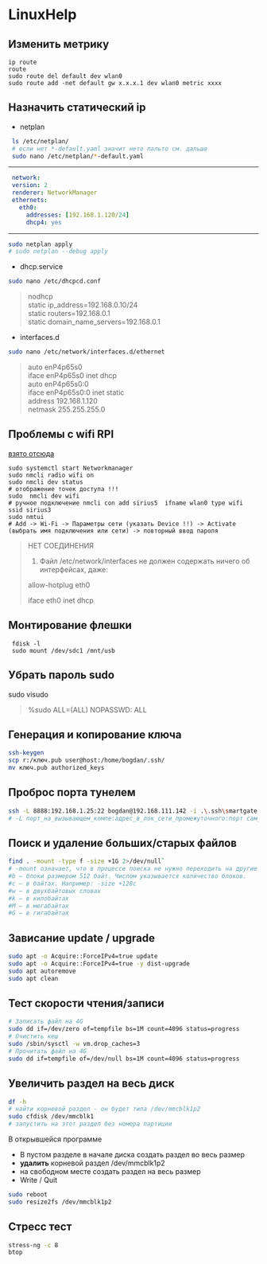 # LinuxHelp

## Изменить метрику
```
ip route
route
sudo route del default dev wlan0
sudo route add -net default gw x.x.x.1 dev wlan0 metric xxxx
```

## Назначить статический ip
- netplan
```bash
 ls /etc/netplan/
 # если нет *-default.yaml значит нето пальто см. дальше
 sudo nano /etc/netplan/*-default.yaml
 ```
 ***
 ```yaml
  network: 
  version: 2
  renderer: NetworkManager
  ethernets:
    eth0:
      addresses: [192.168.1.120/24]
      dhcp4: yes
```     
***
```bash
sudo netplan apply
# sudo netplan --debug apply
```
- dhcp.service
```bash
sudo nano /etc/dhcpcd.conf
```
> nodhcp <br />
> static ip_address=192.168.0.10/24 <br />
> static routers=192.168.0.1 <br />
> static domain_name_servers=192.168.0.1 <br />
- interfaces.d
```bash
sudo nano /etc/network/interfaces.d/ethernet
```
> auto enP4p65s0 <br />
> iface enP4p65s0 inet dhcp <br />
> auto enP4p65s0:0 <br />
> iface enP4p65s0:0 inet static <br />
>       address 192.168.1.120 <br />
>       netmask 255.255.255.0 <br />

## Проблемы с wifi RPI
[взято отсюда](https://mirrobo.ru/network-manager-podklyuchenie-k-wi-fi-debian-ubuntu-raspbian/)
```
sudo systemctl start Networkmanager
sudo nmcli radio wifi on
sudo nmcli dev status
# отображение точек доступа !!!
sudo  nmcli dev wifi
# ручное подключение nmcli con add sirius5  ifname wlan0 type wifi ssid sirius3
sudo nmtui
# Add -> Wi-Fi -> Параметры сети (указать Device !!) -> Activate (выбрать имя подключения или сети) -> повторный ввод пароля
```
> НЕТ СОЕДИНЕНИЯ
>
> 1. Файл /etc/network/interfaces не должен содержать ничего об интерфейсах, даже:
>
> allow-hotplug eth0
>
> iface eth0 inet dhcp

## Монтирование флешки
```
 fdisk -l
 sudo mount /dev/sdc1 /mnt/usb
```
## Убрать пароль sudo
sudo visudo
> %sudo ALL=(ALL) NOPASSWD: ALL

## Генерация и копирование ключа
```bash
ssh-keygen
scp r:/ключ.pub user@host:/home/bogdan/.ssh/
mv ключ.pub authorized_keys
```

## Проброс порта тунелем
```bash
ssh -L 8888:192.168.1.25:22 bogdan@192.168.111.142 -i .\.ssh\smartgate
# -L порт_на_вызывающем_компе:адрес_в_лок_сети_промежуточного:порт сам_промежуточный_комп
```

## Поиск и удаление больших/старых файлов
```bash
find . -mount -type f -size +1G 2>/dev/null`
# -mount означает, что в процессе поиска не нужно переходить на другие файловые системы.
#b — блоки размером 512 байт. Числом указывается количество блоков.
#c — в байтах. Например: -size +128с
#w — в двухбайтовых словах
#k — в килобайтах
#M — в мегабайтах
#G — в гигабайтах
```
## Зависание update / upgrade
```bash
sudo apt -o Acquire::ForceIPv4=true update
sudo apt -o Acquire::ForceIPv4=true -y dist-upgrade
sudo apt autoremove
sudo apt clean
```

## Тест скорости чтения/записи
```bash
# Записать файл на 4G
sudo dd if=/dev/zero of=tempfile bs=1M count=4096 status=progress 
# Очистить кеш
sudo /sbin/sysctl -w vm.drop_caches=3
# Прочитать файл на 4G
sudo dd if=tempfile of=/dev/null bs=1M count=4096 status=progress
```

## Увеличить раздел на весь диск
```bash
df -h
# найти корневой раздел - он будет типа /dev/mmcblk1p2
sudo cfdisk /dev/mmcblk1
# запустить на этот раздел без номера партиции
```
В открывшейся программе <br />
- В пустом разделе в начале диска создать раздел во весь размер
- **удалить** корневой раздел /dev/mmcblk1p2
- на свободном месте создать раздел на весь размер 
- Write / Quit

```bash
sudo reboot
sudo resize2fs /dev/mmcblk1p2
```

## Стресс тест
```bash
stress-ng -c 8
btop
```
